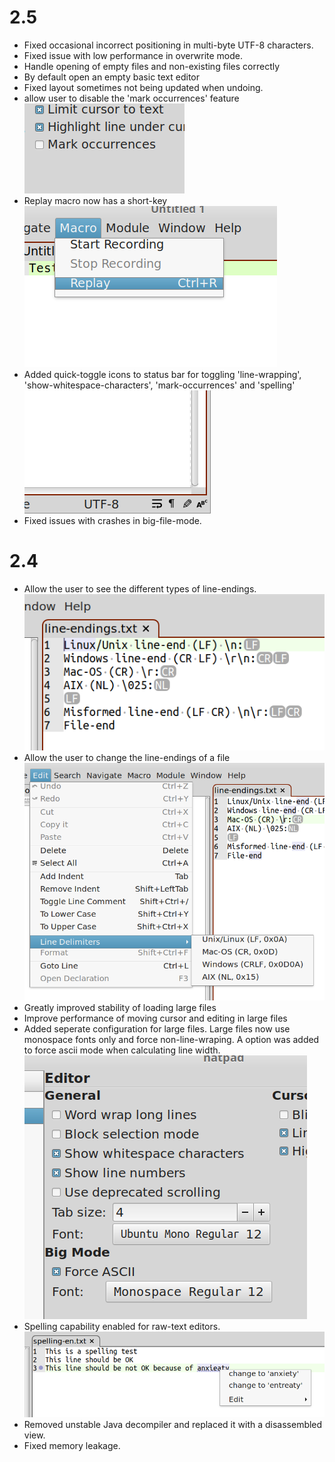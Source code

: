 # 2.5

* Fixed occasional incorrect positioning in multi-byte UTF-8 characters.
* Fixed issue with low performance in overwrite mode.
* Handle opening of empty files and non-existing files correctly
* By default open an empty basic text editor
* Fixed layout sometimes not being updated when undoing.
* allow user to disable the 'mark occurrences' feature
![Mark occurrences configuration](/site/version-2.5/Allow_disabling_of_mark_occurrences.png)
* Replay macro now has a short-key
![Replacy macro shortkey](/site/version-2.5/Short_key_for_macro_replay.png)
* Added quick-toggle icons to status bar for toggling 'line-wrapping', 'show-whitespace-characters', 'mark-occurrences' and 'spelling'
![Quick toggle actions](/site/version-2.5/Quick_toggle_actions_in_status_bar.png)
* Fixed issues with crashes in big-file-mode.


# 2.4

* Allow the user to see the different types of line-endings.
![Line endings](/site/version-2.4/Visible_line_endings.png)
* Allow the user to change the line-endings of a file
![Change Line endings](/site/version-2.4/Change_line_endings.png)
* Greatly improved stability of loading large files
* Improve performance of moving cursor and editing in large files
* Added seperate configuration for large files. Large files now use monospace fonts only and force non-line-wraping. A option was added to force ascii mode when calculating line width.
![big-mode configuration](/site/version-2.4/Seperate_big_mode_config.png)
* Spelling capability enabled for raw-text editors. 
![Spelling in text files](/site/version-2.4/Spelling_in_text_files.png)
* Removed unstable Java decompiler and replaced it with a disassembled view.
* Fixed memory leakage.
